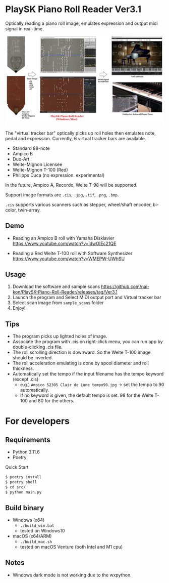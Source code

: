 # PlaySK Piano Roll Reader Ver3.1

Optically reading a piano roll image, emulates expression and output midi signal in real-time.

![Overall System](./docs/Overall_System.jpg)

The "virtual tracker bar" optically picks up roll holes then emulates note, pedal and expression.
Currently, 6 virtual tracker bars are available.
- Standard 88-note
- Ampico B
- Duo-Art
- Welte-Mignon Licensee
- Welte-Mignon T-100 (Red)
- Philipps Duca (no expression. experimental)

In the future, Ampico A, Recordo, Welte T-98 will be supported.

Support image formats are `.cis`, `.jpg`, `.tif`, `.png`, `.bmp`. 

`.cis` supports various scanners such as stepper, wheel/shaft encoder, bi-color, twin-array.


## Demo

- Reading an Ampico B roll with Yamaha Disklavier  
    https://www.youtube.com/watch?v=ldwOIEc21QE

- Reading a Red Welte T-100 roll with Software Synthesizer  
    https://www.youtube.com/watch?v=WMEPW-UWhSU

## Usage

1. Download the software and sample scans
    https://github.com/nai-kon/PlaySK-Piano-Roll-Reader/releases/tag/Ver3.1
2. Launch the program and Select MIDI output port and Virtual tracker bar
3. Select scan image from `sample_scans` folder
4. Enjoy!


## Tips
* The program picks up lighted holes of image.
* Associate the program with .cis on right-click menu, you can run app by double-clicking .cis file.
* The roll scrolling direction is downward. So the Welte T-100 image should be inverted.
* The roll acceleration emulating is done by spool diameter and roll thickness.
* Automatically set the tempo if the input filename has the tempo keyword (except .cis)
    * e.g.) `Ampico 52305 Clair de Lune tempo90.jpg` -> set the tempo to 90 automatically.
    * If no keyword is given, the default tempo is set. 98 for the Welte T-100 and 80 for the others.


# For developers

## Requirements

* Python 3.11.6
* Poetry

Quick Start
```
$ poetry install
$ poetry shell
$ cd src/
$ python main.py
```

## Build binary

- Windows (x64)
    - `./build_win.bat`
    - tested on Windows10
- macOS (x64/ARM)
    - `./build_mac.sh`
    - tested on macOS Venture (both Intel and M1 cpu)

## Notes
* Windows dark mode is not working due to the wxpython.
